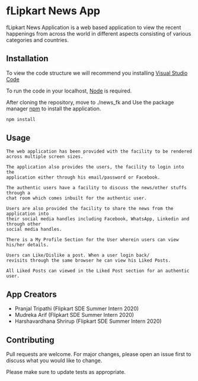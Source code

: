 # fLipkart News App

fLipkart News Application is a web based application to view the recent happenings from across the world in different aspects consisting of various categories and countries.

## Installation
To view the code structure we will recommend you installing [Visual Studio Code](https://code.visualstudio.com/download)

To run the code in your localhost, [Node](https://nodejs.org/en/download/) is required.

After cloning the repository, move to ./news_fk and 
Use the package manager [npm](https://www.npmjs.com/package/download) to install the application.

```bash
npm install
```

## Usage

```
The web application has been provided with the facility to be rendered
across multiple screen sizes.

The application also provides the users, the facility to login into the
application either through his email/password or Facebook.

The authentic users have a facility to discuss the news/other stuffs through a
chat room which comes inbuilt for the authentic user.

Users are also provided the facility to share the news from the application into
their social media handles including Facebook, WhatsApp, Linkedin and through other
social media handles.

There is a My Profile Section for the User wherein users can view his/her details.

Users can Like/Dislike a post. When a user login back/ 
revisits through the same browser he can view his Liked Posts.

All Liked Posts can viewed in the Liked Post section for an authentic user.  

```

## App Creators

- Pranjal Tripathi (Flipkart SDE Summer Intern 2020)
- Mudreka Arif (Flipkart SDE Summer Intern 2020)
- Harshavardhana Shrirup (Flipkart SDE Summer Intern 2020)

## Contributing
Pull requests are welcome. For major changes, please open an issue first to discuss what you would like to change.

Please make sure to update tests as appropriate.
